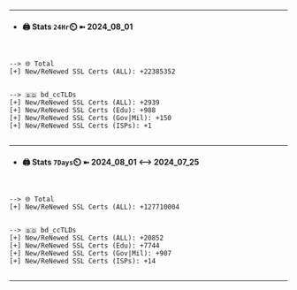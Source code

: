 

---
- #### 🖨️ **Stats** `24Hr`⏲️ ➼ 2024_08_01
```console


--> 🌐 Total
[+] New/ReNewed SSL Certs (ALL): +22385352


--> 🇧🇩 bd_ccTLDs
[+] New/ReNewed SSL Certs (ALL): +2939
[+] New/ReNewed SSL Certs (Edu): +988
[+] New/ReNewed SSL Certs (Gov|Mil): +150
[+] New/ReNewed SSL Certs (ISPs): +1


```

---
- #### 🖨️ **Stats** `7Days`⏲️ ➼ 2024_08_01 <--> 2024_07_25
```console


--> 🌐 Total
[+] New/ReNewed SSL Certs (ALL): +127710004


--> 🇧🇩 bd_ccTLDs
[+] New/ReNewed SSL Certs (ALL): +20852
[+] New/ReNewed SSL Certs (Edu): +7744
[+] New/ReNewed SSL Certs (Gov|Mil): +907
[+] New/ReNewed SSL Certs (ISPs): +14


```

---

